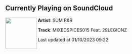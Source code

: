 ## Currently Playing on SoundCloud

[<img align="left" width="100" src="https://i1.sndcdn.com/artworks-3OErzYgqQDV1V6Cg-f7giaQ-t500x500.jpg">](https://soundcloud.com/sum_rhythm_reggae/mixedspices013-feat-29legonz)

**Artist**: SUM R&R 

**Track**: MIXEDSPICES015 Feat. 29LEG!ONZ

Last updated at 01/10/2023 09:22
